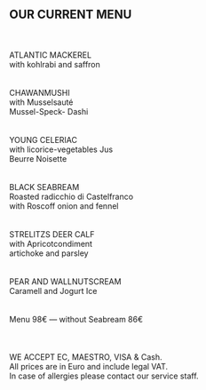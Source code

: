 ## OUR CURRENT MENU
<br>
<br>
ATLANTIC MACKEREL <br>
with kohlrabi and saffron <br>
<br>
<br>
CHAWANMUSHI <br>
with Musselsauté <br>
Mussel-Speck- Dashi <br>
<br>
<br>
YOUNG CELERIAC <br>
with licorice-vegetables Jus <br>
Beurre Noisette <br>
<br>
<br>
BLACK SEABREAM <br>
Roasted radicchio di Castelfranco <br>
with Roscoff onion and fennel <br>
<br>
<br>
STRELITZS DEER CALF <br>
with Apricotcondiment <br>
artichoke and parsley <br>
<br>
<br>
PEAR AND WALLNUTSCREAM <br>
Caramell and Jogurt Ice <br>
<br>
<br>
Menu 98€ — without Seabream 86€<br>
<br>
<br>
<br/>
WE ACCEPT EC, MAESTRO, VISA & Cash.<br/>
All prices are in Euro and include legal VAT.<br/>
In case of allergies please contact our service staff.<br/>
